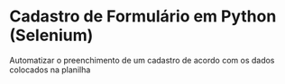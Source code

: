 # Cadastro de Formulário em Python (Selenium)
Automatizar o preenchimento de um cadastro de acordo com os dados colocados na planilha 



